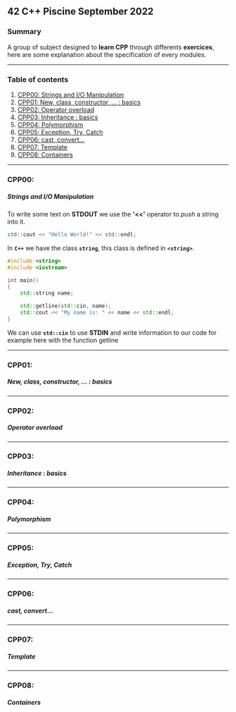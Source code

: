 ## 42 C++ Piscine September 2022

### Summary

A group of subject designed to **learn CPP** through differents **exercices**, here are some explanation about the specification of every modules. 

___

### Table of contents

1. [CPP00: Strings and I/O Manipulation](#cpp00)
2. [CPP01: New, class, constructor, ... : basics](#cpp01:)
3. [CPP02: Operator overload](#cpp02:)
4. [CPP03: Inheritance : basics](#cpp03:)
5. [CPP04: Polymorphism](#cpp04:)
6. [CPP05: Exception, Try, Catch](#cpp05:)
7. [CPP06: cast, convert...](#cpp06:)
8. [CPP07: Template](#cpp07:)
9. [CPP08: Containers](#cpp08:)

___
### CPP00:
##### Strings and I/O Manipulation

To write some text on **STDOUT** we use the **'<<'** operator to _push_  a string into it.
```cpp
std::cout << "Hello World!" << std::endl;
```
In **`C++`** we have the class **`string`**, this class is defined in **`<string>`**.
```cpp
#include <string>
#include <iostream>

int	main()
{
	std::string name;

	std::getline(std::cin, name);
	std::cout << "My name is: " << name << std::endl;
}
```
We can use **`std::cin`** to use **STDIN** and write information to our code for example here with the function getline


___
### CPP01:
##### New, class, constructor, ... : basics

___
### CPP02:
##### Operator overload

___
### CPP03:
##### Inheritance : basics

___
### CPP04:
##### Polymorphism

___
### CPP05:
##### Exception, Try, Catch

___
### CPP06:
##### cast, convert...

___
### CPP07:
##### Template

___
### CPP08:
##### Containers


